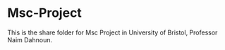 # Msc-Project
This is the share folder for Msc Project in University of Bristol, Professor Naim Dahnoun.
